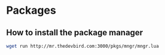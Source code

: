 # Packages

## How to install the package manager

```sh
wget run http://mr.thedevbird.com:3000/pkgs/mngr/mngr.lua
```
